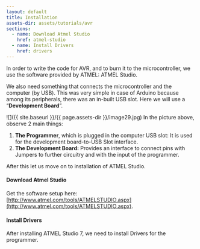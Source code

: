 ```yaml
---
layout: default
title: Installation
assets-dir: assets/tutorials/avr
sections:
  - name: Download Atmel Studio
    href: atmel-studio
  - name: Install Drivers
    href: drivers
---
```


In order to write the code for AVR, and to burn it to the
microcontroller, we use the software provided by ATMEL: ATMEL Studio.

We also need something that connects the microcontroller and the
computer (by USB). This was very simple in case of Arduino because among
its peripherals, there was an in-built USB slot. Here we will use a
“**Development Board**”.

![]({{ site.baseurl }}/{{ page.assets-dir }}/image29.jpg)
In the picture above, observe 2 main things:

 1. **The Programmer**, which is plugged in the computer USB slot: It is
used for the development board-to-USB Slot interface.
 2. **The Development Board:** Provides an interface to connect pins with
Jumpers to further circuitry and with the input of the programmer.

After this let us move on to installation of ATMEL Studio.

#### <a name="atmel-studio"></a>Download Atmel Studio

Get the software setup here:
[http://www.atmel.com/tools/ATMELSTUDIO.aspx](http://www.atmel.com/tools/ATMELSTUDIO.aspx).

#### <a name="drivers"></a>Install Drivers

After installing ATMEL Studio 7, we need to install Drivers for the
programmer.

